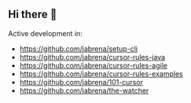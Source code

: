 ## Hi there 👋

Active development in:

- https://github.com/jabrena/setup-cli
- https://github.com/jabrena/cursor-rules-java
- https://github.com/jabrena/cursor-rules-agile
- https://github.com/jabrena/cursor-rules-examples
- https://github.com/jabrena/101-cursor
- https://github.com/jabrena/the-watcher

<!--
**jabrena/jabrena** is a ✨ _special_ ✨ repository because its `README.md` (this file) appears on your GitHub profile.

Here are some ideas to get you started:

- 🔭 I’m currently working on ...
- 🌱 I’m currently learning ...
- 👯 I’m looking to collaborate on ...
- 🤔 I’m looking for help with ...
- 💬 Ask me about ...
- 📫 How to reach me: ...
- 😄 Pronouns: ...
- ⚡ Fun fact: ...
-->
